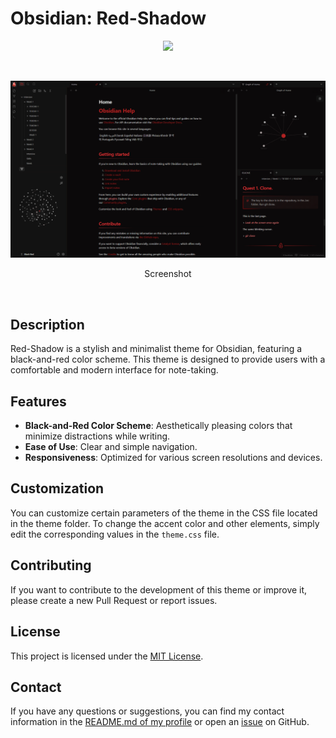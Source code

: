 # Obsidian: Red-Shadow

<p align=center>
  <a href="https://buymeacoffee.com/dkliberty"><img src="https://img.shields.io/badge/buy me a coffee-ffdd00?style=for-the-badge&logo=buy-me-a-coffee&logoColor=black"></a>
</p>

<br>

![Red-Shadow Theme Preview](https://raw.githubusercontent.com/DKliberty/Red-Shadow/main/Resources/FullScreenshot.png)
<p align=center>Screenshot</p>

<br>

## Description

Red-Shadow is a stylish and minimalist theme for Obsidian, featuring a black-and-red color scheme. This theme is designed to provide users with a comfortable and modern interface for note-taking.

## Features

- **Black-and-Red Color Scheme**: Aesthetically pleasing colors that minimize distractions while writing.
- **Ease of Use**: Clear and simple navigation.
- **Responsiveness**: Optimized for various screen resolutions and devices.

## Customization

You can customize certain parameters of the theme in the CSS file located in the theme folder. To change the accent color and other elements, simply edit the corresponding values in the `theme.css` file.

## Contributing

If you want to contribute to the development of this theme or improve it, please create a new Pull Request or report issues.

## License

This project is licensed under the [MIT License](LICENSE).

## Contact

If you have any questions or suggestions, you can find my contact information in the [README.md of my profile](https://github.com/DKLiberty) or open an [issue](https://github.com/DKLiberty/Red-Shadow/issues) on GitHub.
